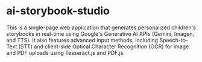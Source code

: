 # ai-storybook-studio
This is a single-page web application that generates personalized children's storybooks in real-time using Google's Generative AI APIs (Gemini, Imagen, and TTS).  It also features advanced input methods, including Speech-to-Text (STT) and client-side Optical Character Recognition (OCR) for image and PDF uploads using Tesseract.js and PDF.js.
